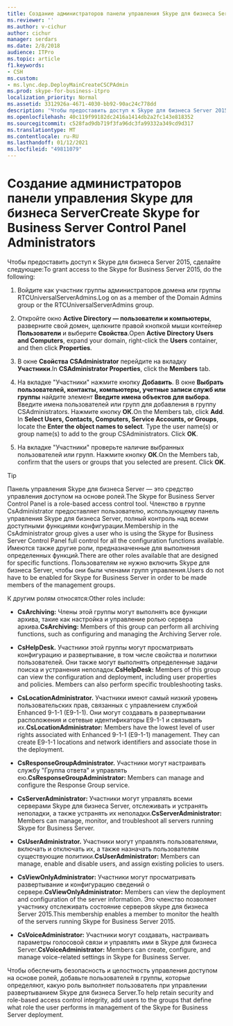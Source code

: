 ```yaml
---
title: Создание администраторов панели управления Skype для бизнеса Server
ms.reviewer: ''
ms.author: v-cichur
author: cichur
manager: serdars
ms.date: 2/8/2018
audience: ITPro
ms.topic: article
f1.keywords:
- CSH
ms.custom:
- ms.lync.dep.DeployMainCreateCSCPAdmin
ms.prod: skype-for-business-itpro
localization_priority: Normal
ms.assetid: 3312926a-4671-4030-bb92-90ac24c778dd
description: 'Чтобы предоставить доступ к Skype для бизнеса Server 2015, сделайте следующее:'
ms.openlocfilehash: 40c119f99182dc2416a1414db2a2fc143e818352
ms.sourcegitcommit: c528fad9db719f3fa96dc3fa99332a349cd9d317
ms.translationtype: MT
ms.contentlocale: ru-RU
ms.lasthandoff: 01/12/2021
ms.locfileid: "49811079"
---
```

# <a name="create-skype-for-business-server-control-panel-administrators"></a><span data-ttu-id="8ff24-103">Создание администраторов панели управления Skype для бизнеса Server</span><span class="sxs-lookup"><span data-stu-id="8ff24-103">Create Skype for Business Server Control Panel Administrators</span></span>
 
<span data-ttu-id="8ff24-104">Чтобы предоставить доступ к Skype для бизнеса Server 2015, сделайте следующее:</span><span class="sxs-lookup"><span data-stu-id="8ff24-104">To grant access to the Skype for Business Server 2015, do the following:</span></span>
  
1. <span data-ttu-id="8ff24-105">Войдите как участник группы администраторов домена или группы RTCUniversalServerAdmins.</span><span class="sxs-lookup"><span data-stu-id="8ff24-105">Log on as a member of the Domain Admins group or the RTCUniversalServerAdmins group.</span></span>
    
2. <span data-ttu-id="8ff24-106">Откройте окно **Active Directory — пользователи и компьютеры**, разверните свой домен, щелкните правой кнопкой мыши контейнер **Пользователи** и выберите **Свойства**.</span><span class="sxs-lookup"><span data-stu-id="8ff24-106">Open **Active Directory Users and Computers**, expand your domain, right-click the **Users** container, and then click **Properties**.</span></span>
    
3. <span data-ttu-id="8ff24-107">В окне **Свойства CSAdministrator** перейдите на вкладку **Участники**.</span><span class="sxs-lookup"><span data-stu-id="8ff24-107">In **CSAdministrator Properties**, click the **Members** tab.</span></span>
    
4. <span data-ttu-id="8ff24-p101">На вкладке "Участники" нажмите кнопку **Добавить**. В окне **Выбрать пользователей, контакты, компьютеры, учетные записи служб или группы** найдите элемент **Введите имена объектов для выбора**. Введите имена пользователей или групп для добавления в группу CSAdministrators. Нажмите кнопку **ОК**.</span><span class="sxs-lookup"><span data-stu-id="8ff24-p101">On the Members tab, click **Add**. In **Select Users, Contacts, Computers, Service Accounts, or Groups**, locate the **Enter the object names to select**. Type the user name(s) or group name(s) to add to the group CSAdministrators. Click **OK**.</span></span>
    
5. <span data-ttu-id="8ff24-p102">На вкладке "Участники" проверьте наличие выбранных пользователей или групп. Нажмите кнопку **ОК**.</span><span class="sxs-lookup"><span data-stu-id="8ff24-p102">On the Members tab, confirm that the users or groups that you selected are present. Click **OK**.</span></span>
    
> [!TIP]
> <span data-ttu-id="8ff24-114">Панель управления Skype для бизнеса Server — это средство управления доступом на основе ролей.</span><span class="sxs-lookup"><span data-stu-id="8ff24-114">The Skype for Business Server Control Panel is a role-based access control tool.</span></span> <span data-ttu-id="8ff24-115">Членство в группе CsAdministrator предоставляет пользователю, использующему панель управления Skype для бизнеса Server, полный контроль над всеми доступными функциями конфигурации.</span><span class="sxs-lookup"><span data-stu-id="8ff24-115">Membership in the CsAdministrator group gives a user who is using the Skype for Business Server Control Panel full control for all the configuration functions available.</span></span> <span data-ttu-id="8ff24-116">Имеются также другие роли, предназначенные для выполнения определенных функций.</span><span class="sxs-lookup"><span data-stu-id="8ff24-116">There are other roles available that are designed for specific functions.</span></span> <span data-ttu-id="8ff24-117">Пользователям не нужно включить Skype для бизнеса Server, чтобы они были членами групп управления.</span><span class="sxs-lookup"><span data-stu-id="8ff24-117">Users do not have to be enabled for Skype for Business Server in order to be made members of the management groups.</span></span> 
  
<span data-ttu-id="8ff24-118">К другим ролям относятся:</span><span class="sxs-lookup"><span data-stu-id="8ff24-118">Other roles include:</span></span>
  
- <span data-ttu-id="8ff24-119">**CsArchiving:** Члены этой группы могут выполнять все функции архива, такие как настройка и управление ролью сервера архива.</span><span class="sxs-lookup"><span data-stu-id="8ff24-119">**CsArchiving:** Members of this group can perform all archiving functions, such as configuring and managing the Archiving Server role.</span></span>
    
- <span data-ttu-id="8ff24-p104">**CsHelpDesk.** Участники этой группы могут просматривать конфигурацию и развертывание, в том числе свойства и политики пользователей. Они также могут выполнять определенные задачи поиска и устранения неполадок.</span><span class="sxs-lookup"><span data-stu-id="8ff24-p104">**CsHelpDesk:** Members of this group can view the configuration and deployment, including user properties and policies. Members can also perform specific troubleshooting tasks.</span></span>
    
- <span data-ttu-id="8ff24-p105">**CsLocationAdministrator.** Участники имеют самый низкий уровень пользовательских прав, связанных с управлением службой Enhanced 9-1-1 (E9-1-1). Они могут создавать в развертывании расположения и сетевые идентификаторы E9-1-1 и связывать их.</span><span class="sxs-lookup"><span data-stu-id="8ff24-p105">**CsLocationAdministrator:** Members have the lowest level of user rights associated with Enhanced 9-1-1 (E9-1-1) management. They can create E9-1-1 locations and network identifiers and associate those in the deployment.</span></span>
    
- <span data-ttu-id="8ff24-124">**CsResponseGroupAdministrator.** Участники могут настраивать службу "Группа ответа" и управлять ею.</span><span class="sxs-lookup"><span data-stu-id="8ff24-124">**CsResponseGroupAdministrator:** Members can manage and configure the Response Group service.</span></span>
    
- <span data-ttu-id="8ff24-125">**CsServerAdministrator:** Участники могут управлять всеми серверами Skype для бизнеса Server, отслеживать и устранять неполадки, а также устранять их неполадки.</span><span class="sxs-lookup"><span data-stu-id="8ff24-125">**CsServerAdministrator:** Members can manage, monitor, and troubleshoot all servers running Skype for Business Server.</span></span>
    
- <span data-ttu-id="8ff24-126">**CsUserAdministrator.** Участники могут управлять пользователями, включать и отключать их, а также назначать пользователям существующие политики.</span><span class="sxs-lookup"><span data-stu-id="8ff24-126">**CsUserAdministrator:** Members can manage, enable and disable users, and assign existing policies to users.</span></span>
    
- <span data-ttu-id="8ff24-127">**CsViewOnlyAdministrator:** Участники могут просматривать развертывание и конфигурацию сведений о сервере.</span><span class="sxs-lookup"><span data-stu-id="8ff24-127">**CsViewOnlyAdministrator:** Members can view the deployment and configuration of the server information.</span></span> <span data-ttu-id="8ff24-128">Это членство позволяет участнику отслеживать состояние серверов skype для бизнеса Server 2015.</span><span class="sxs-lookup"><span data-stu-id="8ff24-128">This membership enables a member to monitor the health of the servers running Skype for Business Server 2015.</span></span>
    
- <span data-ttu-id="8ff24-129">**CsVoiceAdministrator:** Участники могут создавать, настраивать параметры голосовой связи и управлять ими в Skype для бизнеса Server.</span><span class="sxs-lookup"><span data-stu-id="8ff24-129">**CsVoiceAdministrator:** Members can create, configure, and manage voice-related settings in Skype for Business Server.</span></span>
    
<span data-ttu-id="8ff24-130">Чтобы обеспечить безопасность и целостность управления доступом на основе ролей, добавьте пользователей в группы, которые определяют, какую роль выполняет пользователь при управлении развертыванием Skype для бизнеса Server.</span><span class="sxs-lookup"><span data-stu-id="8ff24-130">To help retain security and role-based access control integrity, add users to the groups that define what role the user performs in management of the Skype for Business Server deployment.</span></span>
  

